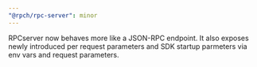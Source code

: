 ```yaml
---
"@rpch/rpc-server": minor
---
```


RPCserver now behaves more like a JSON-RPC endpoint.
It also exposes newly introduced per request parameters and SDK startup parmeters via env vars and request parameters.
